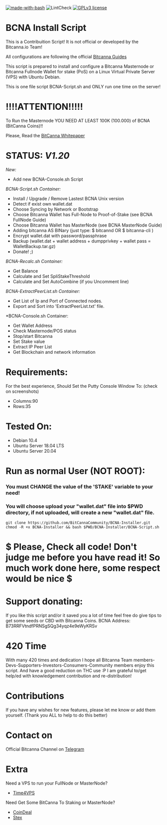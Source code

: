 [![made-with-bash](https://img.shields.io/badge/Made%20with-Bash-1f425f.svg)](https://www.gnu.org/software/bash/)
![LintCheck](https://github.com/hellresistor/BCNA-Installer/workflows/LintCheck/badge.svg?branch=master)
[![GPLv3 license](https://img.shields.io/badge/License-GPLv3-blue.svg)](http://perso.crans.org/besson/LICENSE.html)

# BCNA Install Script

This is a Contribuition Script! It is not official or developed by the Bitcanna.io Team!

All configurations are following the official [Bitcanna Guides](https://www.bitcanna.io/guides) 

This script is prepared to install and configure a Bitcanna Masternode or Bitcanna Fullnode Wallet for stake (PoS) on a Linux Virtual Private Server (VPS) with Ubuntu Debian.

This is one file script BCNA-Script.sh and ONLY run one time on the server!

# !!!!ATTENTION!!!!!
To Run the Masternode YOU NEED AT LEAST 100K (100.000) of BCNA (BitCanna Coins)!!

Please, Read the [BitCanna Whitepaper](https://www.bitcanna.io/whitepaper)


# STATUS: *V1.20*

*New:*
 - Add new BCNA-Console.sh Script 

*BCNA-Script.sh Container:*
 - Install / Upgrade / Remove Lastest BCNA Unix version
 - Detect if exist own wallet.dat
 - Choose Syncing by Network or Bootstrap
 - Choose Bitcanna Wallet has Full-Node to Proof-of-Stake (see BCNA FullNode Guide)
 - Choose Bitcanna Wallet has MasterNode (see BCNA MasterNode Guide)
 - Adding bitcanna AS BINary (just type: $ bitcannd OR $ bitcanna-cli )
 - Encrypt wallet.dat with password/passphrase
 - Backup (wallet.dat + wallet address + dumpprivkey + wallet pass = WalletBackup.tar.gz)
 - Donate! ;)

*BCNA-Recalc.sh Container:*
 - Get Balance
 - Calculate and Set SpliStakeThreshold
 - Calculate and Set AutoCombine (if you Uncomment line)
 
*BCNA-ExtractPeerList.sh Container:*
 - Get List of Ip and Port of Connected nodes.
 - Export and Sort into 'ExtractPeerList.txt' file.
 
*BCNA-Console.sh Container:
 - Get Wallet Address
 - Check Masternode/POS status
 - Stop/start Bitcanna
 - Set Stake value
 - Extract IP Peer List
 - Get Blockchain and network information

# Requirements: 

For the best experience, Should Set the Putty Console Window To: (check on screenshots)
 - Columns:90
 - Rows:35 

# Tested On:
 - Debian 10.4
 - Ubuntu Server 18.04 LTS
 - Ubuntu Server 20.04

# Run as normal User (NOT ROOT):
 ### You must CHANGE the value of the 'STAKE' variable to your need!
 ### You will choose upload your "wallet.dat" file into $PWD directory, if not uploaded, will create a new "wallet.dat" file.
    git clone https://github.com/BitCannaCommunity/BCNA-Installer.git
    chmod -R +x BCNA-Installer && bash $PWD/BCNA-Installer/BCNA-Script.sh


# $ Please, Check all code! Don't judge me before you have read it! So much work done here, some respect would be nice $
 
 
# Support donating:
If you like this script and/or it saved you a lot of time
feel free do give tips to get some seeds or CBD with Bitcanna Coins.
BCNA Address:  B73RRFVtndfPRNSgSQg34yqz4e9eWyKRSv

# 420 Time
With many 420 times and dedication
I hope all Bitcanna Team members-Devs-Supporters-Investors-Consumers-Community members enjoy this script. And have a good reduction on THC use :P
I am grateful to/get help/ed with knowledgement contribution and re-distribution!

# Contributions
If you have any wishes for new features, please let me know or add them yourself. 
(Thank you ALL to help to do this better)

# Contact on
Official Bitcanna Channel on [Telegram](https://t.me/joinchat/F4JfThITJB3cU-uaCwtKlQ)

# Extra
 Need a VPS to run your FullNode or MasterNode?

  - [Time4VPS](https://www.time4vps.com/?affid=4335)

 Need Get Some BitCanna To Staking or MasterNode?

 - [CoinDeal](https://coindeal.com/ref/AV4X)
 - [Stex](https://app.stex.com/?ref=75177165)

